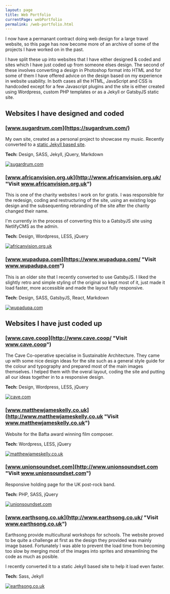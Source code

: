 ```yaml
---
layout: page
title: Web Portfolio
currentPage: webPortfolio
permalink: /web-portfolio.html
---
```

I now have a permanant contract doing web design for a large travel website, so this page has now become more of an archive of some of the projects I have worked on in the past.

I have split these up into websites that I have either designed &amp; coded and sites which I have just coded up from someone elses design. The second of these involves converting a design in Photoshop format into HTML and for some of them I have offered advice on the design based on my experience in website usability. In both cases all the HTML, JavaScript and CSS is handcoded except for a few Javascript plugins and the site is either created using Wordpress, custom PHP templates or as a Jekyll or GatsbyJS static site.



## Websites I have designed and coded


### [www.sugardrum.com](https://sugardrum.com/)

My own site, created as a personal project to showcase my music. Recently converted to a [static Jekyll based site](/blog/2016/12/09/moving-from-wordpress-to-jekyll/). 

**Tech:** Design, SASS, Jekyll, jQuery, Markdown

[![sugardrum.com](img/portfolio-screenshots/sugardrum-2019.jpg)](http://www.sugardrum.com/ "Visit www.sugardrum.com")



### [www.africanvision.org.uk](http://www.africanvision.org.uk/ "Visit www.africanvision.org.uk")

This is one of the charity websites I work on for gratis. I was responsible for the redesign, coding and restructuring of the site, using an existing logo design and the subsequenting rebranding of the site after the charity changed their name.

I'm currently in the process of converting this to a GatsbyJS site using NetlifyCMS as the admin.

**Tech:** Design, Wordpress, LESS, jQuery

[![africanvision.org.uk](img/portfolio-screenshots/africanvision.jpg)](http://www.africanvision.org.uk/ "Visit www.africanvision.org.uk")



### [www.wupadupa.com](https://www.wupadupa.com/ "Visit www.wupadupa.com")

This is an older site that I recently converted to use GatsbyJS. I liked the slightly retro and simple styling of the original so kept most of it, just made it load faster, more accessible and made the layout fully responsive.

**Tech:** Design, SASS, GatsbyJS, React, Markdown

[![wupadupa.com](img/portfolio-screenshots/wupadupa.jpg)](https://www.wupadupa.com/ "Visit www.wupadupa.com")



## Websites I have just coded up


### [www.cave.coop](http://www.cave.coop/ "Visit www.cave.coop")

The Cave Co-operative specialise in Sustainable Architecture. They came up with some nice design ideas for the site such as a general style guide for the colour and typography and prepared most of the main images themselves. I helped them with the overal layout, coding the site and putting all our ideas together in to a responsive design.

**Tech:** Design, Wordpress, LESS, jQuery

[![cave.com](img/portfolio-screenshots/cave.jpg)](http://www.cave.coop/ "Visit www.cave.coop")



### [www.matthewjameskelly.co.uk](http://www.matthewjameskelly.co.uk "Visit www.matthewjameskelly.co.uk")

Website for the Bafta award winning film composer.

**Tech:** Wordpress, LESS, jQuery

[![matthewjameskelly.co.uk](img/portfolio-screenshots/mjk.jpg)](http://www.matthewjameskelly.co.uk "Visit www.matthewjameskelly.co.uk")



### [www.unionsoundset.com](http://www.unionsoundset.com "Visit www.unionsoundset.com")

Responsive holding page for the UK post-rock band.

**Tech:** PHP, SASS, jQuery

[![unionsoundset.com](img/portfolio-screenshots/uss.jpg)](http://www.unionsoundset.com "Visit www.unionsoundset.com")


### [www.earthsong.co.uk](http://www.earthsong.co.uk/ "Visit www.earthsong.co.uk")

Earthsong provide multicultural workshops for schools. The website proved to be quite a challenge at first as the design they provided was mainly image based. Fortunately I was able to prevent the load time from becoming too slow by merging most of the images into sprites and streamlining the code as much as posible.

I recently converted it to a static Jekyll based site to help it load even faster.

**Tech:** Sass, Jekyll

[![earthsong.co.uk](img/portfolio-screenshots/earthsong.jpg)](http://www.earthsong.co.uk/ "Visit www.earthsong.co.uk")

